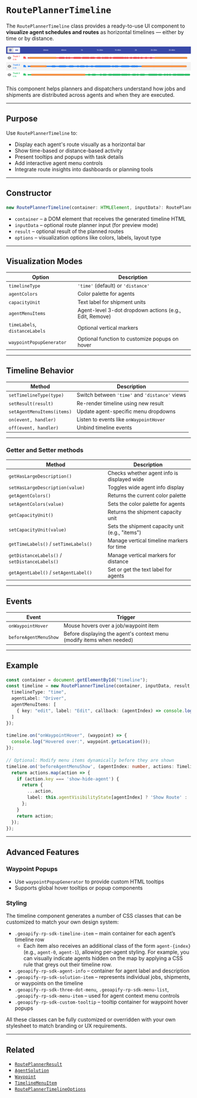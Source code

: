# `RoutePlannerTimeline`

The `RoutePlannerTimeline` class provides a ready-to-use UI component to **visualize agent schedules and routes** as horizontal timelines — either by time or by distance.

![Timeline example](https://github.com/geoapify/route-planner-sdk/blob/main/img/timeline.png?raw=true)

This component helps planners and dispatchers understand how jobs and shipments are distributed across agents and when they are executed.


---

## Purpose

Use `RoutePlannerTimeline` to:

* Display each agent's route visually as a horizontal bar
* Show time-based or distance-based activity
* Present tooltips and popups with task details
* Add interactive agent menu controls
* Integrate route insights into dashboards or planning tools



---

## Constructor

```ts
new RoutePlannerTimeline(container: HTMLElement, inputData?: RoutePlannerInputData, result?: RoutePlannerResult, options?: RoutePlannerTimelineOptions)
```

* `container` – a DOM element that receives the generated timeline HTML
* `inputData` – optional route planner input (for preview mode)
* `result` – optional result of the planned routes
* `options` – visualization options like colors, labels, layout type

---

## Visualization Modes

| Option                         | Description                                             |
| ------------------------------ | ------------------------------------------------------- |
| `timelineType`                 | `'time'` (default) or `'distance'`                      |
| `agentColors`                  | Color palette for agents                                |
| `capacityUnit`                 | Text label for shipment units                           |
| `agentMenuItems`               | Agent-level 3-dot dropdown actions (e.g., Edit, Remove) |
| `timeLabels`, `distanceLabels` | Optional vertical markers                               |
| `waypointPopupGenerator`       | Optional function to customize popups on hover          |

---

## Timeline Behavior

| Method                     | Description                                    |
| -------------------------- | ---------------------------------------------- |
| `setTimelineType(type)`    | Switch between `'time'` and `'distance'` views |
| `setResult(result)`        | Re-render timeline using new result            |
| `setAgentMenuItems(items)` | Update agent-specific menu dropdowns           |
| `on(event, handler)`       | Listen to events like `onWaypointHover`        |
| `off(event, handler)`      | Unbind timeline events                         |

---

### Getter and Setter methods

| Method                                | Description                                   |
|--------------------------------------|-----------------------------------------------|
| `getHasLargeDescription()`           | Checks whether agent info is displayed wide   |
| `setHasLargeDescription(value)`      | Toggles wide agent info display               |
| `getAgentColors()`                   | Returns the current color palette             |
| `setAgentColors(value)`              | Sets the color palette for agents             |
| `getCapacityUnit()`                  | Returns the shipment capacity unit            |
| `setCapacityUnit(value)`             | Sets the shipment capacity unit (e.g., "items")|
| `getTimeLabels()` / `setTimeLabels()`| Manage vertical timeline markers for time     |
| `getDistanceLabels()` / `setDistanceLabels()` | Manage vertical markers for distance    |
| `getAgentLabel()` / `setAgentLabel()`| Set or get the text label for agents          |

---

## Events

| Event             | Trigger                                          |
| ----------------- | ------------------------------------------------ |
| `onWaypointHover` | Mouse hovers over a job/waypoint item            |
| `beforeAgentMenuShow`  | Before displaying the agent's context menu (modify items when needed) |

---

## Example

```ts
const container = document.getElementById("timeline");
const timeline = new RoutePlannerTimeline(container, inputData, result, {
  timelineType: "time",
  agentLabel: "Driver",
  agentMenuItems: [
    { key: "edit", label: "Edit", callback: (agentIndex) => console.log("Edit", agentIndex) }
  ]
});

timeline.on("onWaypointHover", (waypoint) => {
  console.log("Hovered over:", waypoint.getLocation());
});

// Optional: Modify menu items dynamically before they are shown
timeline.on('beforeAgentMenuShow', (agentIndex: number, actions: TimelineMenuItem[]) => {
  return actions.map(action => {
    if (action.key === 'show-hide-agent') {
      return {
        ...action,
        label: this.agentVisibilityState[agentIndex] ? 'Show Route' : 'Hide Route'
      };
    }
    return action;
  });
});
```

---

## Advanced Features

### Waypoint Popups

* Use `waypointPopupGenerator` to provide custom HTML tooltips
* Supports global hover tooltips or popup components

### Styling

The timeline component generates a number of CSS classes that can be customized to match your own design system:

* `.geoapify-rp-sdk-timeline-item` – main container for each agent’s timeline row  
  * Each item also receives an additional class of the form `agent-{index}` (e.g., `agent-0`, `agent-1`), allowing per-agent styling. For example, you can visually indicate agents hidden on the map by applying a CSS rule that greys out their timeline row.
* `.geoapify-rp-sdk-agent-info` – container for agent label and description  
* `.geoapify-rp-sdk-solution-item` – represents individual jobs, shipments, or waypoints on the timeline  
* `.geoapify-rp-sdk-three-dot-menu`, `.geoapify-rp-sdk-menu-list`, `.geoapify-rp-sdk-menu-item` – used for agent context menu controls  
* `.geoapify-rp-sdk-custom-tooltip` – tooltip container for waypoint hover popups  

All these classes can be fully customized or overridden with your own stylesheet to match branding or UX requirements.

---

## Related

* [`RoutePlannerResult`](./route-planner-result.md)
* [`AgentSolution`](./agent-solution.md)
* [`Waypoint`](./waypoint.md)
* [`TimelineMenuItem`](./types.md#timelinemenuitem)
* [`RoutePlannerTimelineOptions`](./types.md#routeplannertimelineoptions)